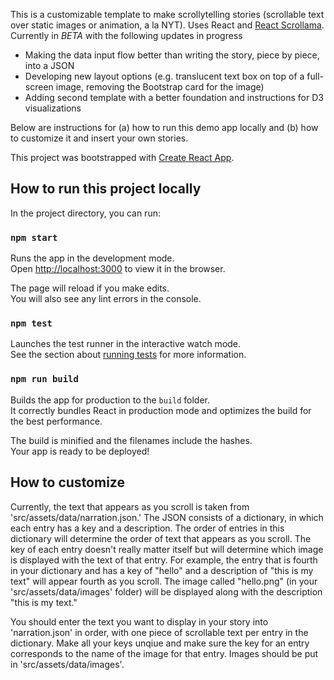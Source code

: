 This is a customizable template to make scrollytelling stories (scrollable text over static images or animation, a la NYT). Uses React and [React Scrollama](https://www.npmjs.com/package/react-scrollama). Currently in *BETA* with the following updates in progress
- Making the data input flow better than writing the story, piece by piece, into a JSON
- Developing new layout options (e.g. translucent text box on top of a full-screen image, removing the Bootstrap card for the image)
- Adding second template with a better foundation and instructions for D3 visualizations

Below are instructions for (a) how to run this demo app locally and (b) how to customize it and insert your own stories.

This project was bootstrapped with [Create React App](https://github.com/facebook/create-react-app).

## How to run this project locally

In the project directory, you can run:

### `npm start`

Runs the app in the development mode.<br />
Open [http://localhost:3000](http://localhost:3000) to view it in the browser.

The page will reload if you make edits.<br />
You will also see any lint errors in the console.

### `npm test`

Launches the test runner in the interactive watch mode.<br />
See the section about [running tests](https://facebook.github.io/create-react-app/docs/running-tests) for more information.

### `npm run build`

Builds the app for production to the `build` folder.<br />
It correctly bundles React in production mode and optimizes the build for the best performance.

The build is minified and the filenames include the hashes.<br />
Your app is ready to be deployed!

## How to customize

Currently, the text that appears as you scroll is taken from 'src/assets/data/narration.json.' The JSON consists of a dictionary, in which each entry has a key and a description. The order of entries in this dictionary will determine the order of text that appears as you scroll. The key of each entry doesn't really matter itself but will determine which image is displayed with the text of that entry. For example, the entry that is fourth in your dictionary and has a key of "hello" and a description of "this is my text" will appear fourth as you scroll. The image called "hello.png" (in your 'src/assets/data/images' folder) will be displayed along with the description "this is my text."

You should enter the text you want to display in your story into 'narration.json' in order, with one piece of scrollable text per entry in the dictionary. Make all your keys unqiue and make sure the key for an entry corresponds to the name of the image for that entry. Images should be put in 'src/assets/data/images'.


